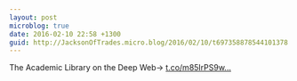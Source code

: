 ```yaml
---
layout: post
microblog: true
date: 2016-02-10 22:58 +1300
guid: http://JacksonOfTrades.micro.blog/2016/02/10/t697358878544101378.html
---
```

The Academic Library on the Deep Web→ [t.co/m85IrPS9w...](https://t.co/m85IrPS9wK)
